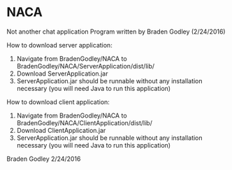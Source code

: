 # NACA
Not another chat application
Program written by Braden Godley (2/24/2016)

How to download server application:

1. Navigate from BradenGodley/NACA to BradenGodley/NACA/ServerApplication/dist/lib/
2. Download ServerApplication.jar
3. ServerApplication.jar should be runnable without any installation necessary (you will need Java to run this application)

How to download client application:

1. Navigate from BradenGodley/NACA to BradenGodley/NACA/ClientApplication/dist/lib/
2. Download ClientApplication.jar
3. ServerApplication.jar should be runnable without any installation necessary (you will need Java to run this application)


Braden Godley
2/24/2016
